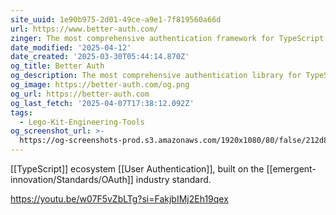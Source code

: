 ```yaml
---
site_uuid: 1e90b975-2d01-49ce-a9e1-7f819560a66d
url: https://www.better-auth.com/
zinger: The most comprehensive authentication framework for TypeScript.
date_modified: '2025-04-12'
date_created: '2025-03-30T05:44:14.870Z'
og_title: Better Auth
og_description: The most comprehensive authentication library for TypeScript.
og_image: https://better-auth.com/og.png
og_url: https://better-auth.com
og_last_fetch: '2025-04-07T17:38:12.092Z'
tags:
  - Lego-Kit-Engineering-Tools
og_screenshot_url: >-
  https://og-screenshots-prod.s3.amazonaws.com/1920x1080/80/false/212d8970014c862f145aa3136f9efc4d7923a2d1b3df055924803af82d9768d1.jpeg
---
```















































[[TypeScript]] ecosystem [[User Authentication]], built on the [[emergent-innovation/Standards/OAuth]] industry standard.

https://youtu.be/w07F5vZbLTg?si=FakjbIMj2Eh19qex